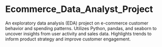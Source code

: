 # Ecommerce_Data_Analyst_Project
An exploratory data analysis (EDA) project on e-commerce customer behavior and spending patterns. Utilizes Python, pandas, and seaborn to uncover insights from user activity and sales data. Highlights trends to inform product strategy and improve customer engagement.
